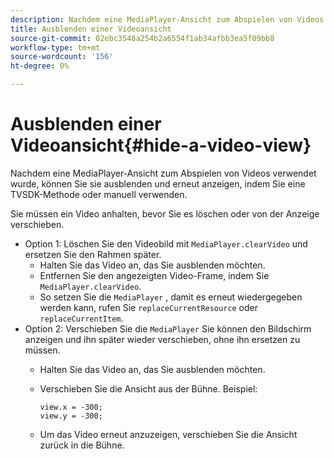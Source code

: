 ```yaml
---
description: Nachdem eine MediaPlayer-Ansicht zum Abspielen von Videos verwendet wurde, können Sie sie ausblenden und erneut anzeigen, indem Sie eine TVSDK-Methode oder manuell verwenden.
title: Ausblenden einer Videoansicht
source-git-commit: 02ebc3548a254b2a6554f1ab34afbb3ea5f09bb8
workflow-type: tm+mt
source-wordcount: '156'
ht-degree: 0%

---
```


# Ausblenden einer Videoansicht{#hide-a-video-view}

Nachdem eine MediaPlayer-Ansicht zum Abspielen von Videos verwendet wurde, können Sie sie ausblenden und erneut anzeigen, indem Sie eine TVSDK-Methode oder manuell verwenden.

Sie müssen ein Video anhalten, bevor Sie es löschen oder von der Anzeige verschieben.
* Option 1: Löschen Sie den Videobild mit `MediaPlayer.clearVideo`&#x200B; und ersetzen Sie den Rahmen später.
   * Halten Sie das Video an, das Sie ausblenden möchten.
   * Entfernen Sie den angezeigten Video-Frame, indem Sie `MediaPlayer.clearVideo`.
   * So setzen Sie die `MediaPlayer` , damit es erneut wiedergegeben werden kann, rufen Sie `replaceCurrentResource` oder `replaceCurrentItem`.
* Option 2: Verschieben Sie die `MediaPlayer` Sie können den Bildschirm anzeigen und ihn später wieder verschieben, ohne ihn ersetzen zu müssen.
   * Halten Sie das Video an, das Sie ausblenden möchten.
   * Verschieben Sie die Ansicht aus der Bühne. Beispiel:

     ```
     view.x = -300; 
     view.y = -300;
     ```

   * Um das Video erneut anzuzeigen, verschieben Sie die Ansicht zurück in die Bühne.
